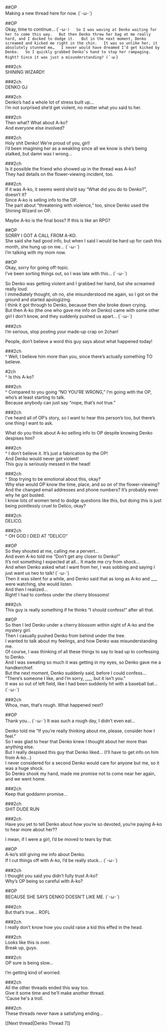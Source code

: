 ##OP  
Making a new thread here for now. (´･ω･`)  
  
##OP  
Okay, time to continue… (´･ω･`)  
So I was waving at Denko waiting for her to come this way.  
But then Denko threw her bag at me really hard, and I ducked to dodge it.  
But in the next moment, Denko screamed and kicked me right in the chin.  
It was so unlike her, it absolutely stunned me…  
I never would have dreamed I’d get kicked by Denko.  
So I quickly grabbed Denko’s hand to stop her rampaging.  
Right? Since it was just a misunderstanding? (´･ω･`)  
  
###2ch  
SHINING WIZARD!!  
  
###2ch  
DENKO GJ  
  
###2ch  
Denko’s had a whole lot of stress built up…  
I’m not surprised she’d get violent, no matter what you said to her.  
  
###2ch  
Then what? What about A-ko?  
And everyone else involved?  
  
###2ch  
Holy shit Denko! We’re proud of you, girl!  
I’d been imagining her as a weakling since all we know is she’s being stalked, but damn was I wrong…  
  
###2ch  
Is it possible the friend who showed up in the thread was A-ko?  
They had details on the flower-viewing incident, too.  
  
###2ch  
If it was A-ko, it seems weird she’d say “What did you do to Denko?”, doesn’t it?  
Since A-ko is selling info to the OP.  
The part about “threatening with violence,” too, since Denko used the Shining Wizard on OP.  
  
Maybe A-ko is the final boss? If this is like an RPG?  
  
##OP  
SORRY I GOT A CALL FROM A-KO.  
She said she had good info, but when I said I would be hard up for cash this month, she hung up on me… (´･ω･`)  
I’m talking with my mom now.  
  
##OP  
Okay, sorry for going off-topic.  
I’ve been sorting things out, so I was late with this… (´･ω･`)  
  
So Denko was getting violent and I grabbed her hand, but she screamed really loud.  
I immediately thought, oh no, she misunderstood me again, so I got on the ground and started apologizing.  
I think it got through to Denko, because then she broke down crying.  
But then A-ko (the one who gave me info on Denko) came with some other girl I don’t know, and they suddenly pushed us apart… (´･ω･`)  
  
###2ch  
I’m serious, stop posting your made-up crap on 2chan!  
  
People, don’t believe a word this guy says about what happened today!  
  
###2ch  
^ Well, I believe him more than you, since there’s actually something TO believe.  
  
#2ch  
^ Is this A-ko?  
  
###2ch  
^ Compared to you going “NO YOU’RE WRONG,” I’m going with the OP, who’s at least starting to talk.  
Because anybody can just say “nope, that’s not true.”  
  
###2ch  
I’ve heard all of OP’s story, so I want to hear this person’s too, but there’s one thing I want to ask.  
  
What do you think about A-ko selling info to OP despite knowing Denko despises him?  
  
###2ch  
^ I don’t believe it. It’s just a fabrication by the OP!  
And Denko would never get violent!  
This guy is seriously messed in the head!  
  
###2ch  
^ Stop trying to be emotional about this, okay?  
Why else would OP know the time, place, and so on of the flower-viewing?  
And the changed email addresses and phone numbers? It’s probably even why he got busted.  
I know lots of women tend to dodge questions like this, but doing this is just being pointlessly cruel to Delico, okay?  
  
###2ch  
DELICO.  
  
###2ch  
^ OH GOD I DIED AT “DELICO”  
  
##OP  
So they shouted at me, calling me a pervert…  
And even A-ko told me “Don’t get any closer to Denko!”  
It’s not something I expected at all… It made me cry from shock…  
And when Denko asked what I want from her, I was sobbing and saying I just want us two to talk! (´･ω･`)  
Then it was silent for a while, and Denko said that as long as A-ko and ___ were watching, she would listen.  
And then I realized…  
Right! I had to confess under the cherry blossoms!  
  
###2ch  
This guy is really something if he thinks “I should confess!” after all that.  
  
##OP  
So then I led Denko under a cherry blossom within sight of A-ko and the mystery girl.  
Then I casually pushed Denko from behind under the tree.  
I wanted to talk about my feelings, and how Denko was misunderstanding me.  
Of course, I was thinking of all these things to say to lead up to confessing to Denko.  
And I was sweating so much it was getting in my eyes, so Denko gave me a handkerchief.  
But the next moment, Denko suddenly said, before I could confess…  
"There’s someone I like, and I’m sorry, ___, but it isn’t you."  
It was so out of left field, like I had been suddenly hit with a baseball bat… (´･ω･`)  
  
###2ch  
Whoa, man, that’s rough. What happened next?  
  
##OP  
Thank you… (´･ω･`) It was such a rough day, I didn’t even eat…  
  
Denko told me “If you’re really thinking about me, please, consider how I feel.”  
So I was glad to hear that Denko knew I thought about her more than anything else.  
But I really despised this guy that Denko liked… (I’ll have to get info on him from A-ko…)  
I never considered for a second Denko would care for anyone but me, so it was a huge shock.  
So Denko shook my hand, made me promise not to come near her again, and we went home.  
  
###2ch  
Keep that goddamn promise…  
  
###2ch  
SHIT DUDE RUN  
  
###2ch  
Have you yet to tell Denko about how you’re so devoted, you’re paying A-ko to hear more about her??  
  
I mean, if I were a girl, I’d be moved to tears by that.  
  
##OP  
A-ko’s still giving me info about Denko.  
If I cut things off with A-ko, I’d be really stuck… (´･ω･`)  
  
###2ch  
I thought you said you didn’t fully trust A-ko?  
Why’s OP being so careful with A-ko?  
  
##OP  
BECAUSE SHE SAYS DENKO DOESN’T LIKE ME. (´･ω･`)  
  
###2ch  
But that’s true… ROFL  
  
###2ch  
I really don’t know how you could raise a kid this effed in the head.  
  
###2ch  
Looks like this is over.  
Break up, guys.  
  
###2ch  
OP sure is being slow…  
  
I’m getting kind of worried.  
  
###2ch  
All the other threads ended this way too.  
Give it some time and he’ll make another thread.  
'Cause he's a troll.  
  
###2ch  
These threads never have a satisfying ending…  
  
[[Next thread|Denko Thread 7]]  